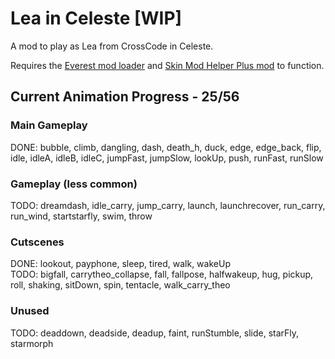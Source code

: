 # Lea in Celeste [WIP]
 A mod to play as Lea from CrossCode in Celeste.
 
 Requires the [Everest mod loader](https://everestapi.github.io/) and [Skin Mod Helper Plus mod](https://gamebanana.com/mods/473796) to function.
 
## Current Animation Progress - 25/56
### Main Gameplay
 DONE: bubble, climb, dangling, dash, death_h, duck, edge, edge_back, flip, idle, idleA, idleB, idleC, jumpFast, jumpSlow, lookUp, push, runFast, runSlow


### Gameplay (less common)
 TODO: dreamdash, idle_carry, jump_carry, launch, launchrecover, run_carry, run_wind, startstarfly, swim, throw
 
### Cutscenes
 DONE: lookout, payphone, sleep, tired, walk, wakeUp  
 TODO: bigfall, carrytheo_collapse, fall, fallpose, halfwakeup, hug, pickup, roll, shaking, sitDown, spin, tentacle, walk_carry_theo
 
### Unused
 TODO: deaddown, deadside, deadup, faint, runStumble, slide, starFly, starmorph
